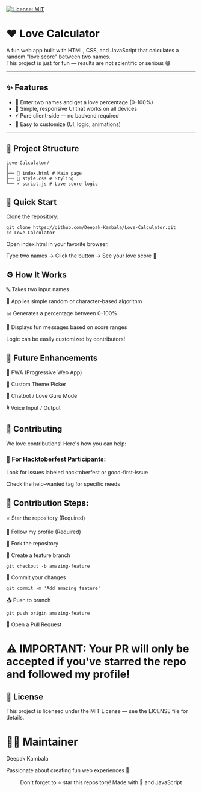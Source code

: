 [![License: MIT](https://img.shields.io/badge/License-MIT-yellow.svg)](LICENSE)

# ❤️ Love Calculator 

A fun web app built with HTML, CSS, and JavaScript that calculates a random "love score" between two names.  
This project is just for fun — results are not scientific or serious 😄



---

## ✨ Features
- 🎯 Enter two names and get a love percentage (0-100%)
- 📱 Simple, responsive UI that works on all devices
- ⚡ Pure client-side — no backend required
- 🎨 Easy to customize (UI, logic, animations)

---

## 📁 Project Structure
```
Love-Calculator/
│
├── 📄 index.html # Main page
├── 🎨 style.css # Styling
└── ⚡ script.js # Love score logic
```

## 🚀 Quick Start

Clone the repository:

```
git clone https://github.com/Deepak-Kambala/Love-Calculator.git
cd Love-Calculator
```
Open index.html in your favorite browser.

Type two names → Click the button → See your love score 💖

## ⚙️ How It Works
🔤 Takes two input names

🎲 Applies simple random or character-based algorithm

📊 Generates a percentage between 0-100%

💬 Displays fun messages based on score ranges

Logic can be easily customized by contributors!

## 🔮 Future Enhancements

📲 PWA (Progressive Web App) 
 
🎨 Custom Theme Picker 

💬 Chatbot / Love Guru Mode

🎙️ Voice Input / Output 


## 🤝 Contributing

We love contributions! Here's how you can help:

### 🎯 For Hacktoberfest Participants:
Look for issues labeled hacktoberfest or good-first-issue

Check the help-wanted tag for specific needs

## 📝 Contribution Steps:
⭐ Star the repository (Required)

👤 Follow my profile (Required)

🍴 Fork the repository

🌿 Create a feature branch

```
git checkout -b amazing-feature
```
💾 Commit your changes

```
git commit -m 'Add amazing feature'
```
📤 Push to branch

```
git push origin amazing-feature
```
🔔 Open a Pull Request

# ⚠️ IMPORTANT: Your PR will only be accepted if you've starred the repo and followed my profile!

## 📄 License
This project is licensed under the MIT License — see the LICENSE file for details.

# 👨‍💻 Maintainer
Deepak Kambala

Passionate about creating fun web experiences 🚀

<div align="center"> Don't forget to ⭐ star this repository! Made with 💖 and JavaScript </div>
